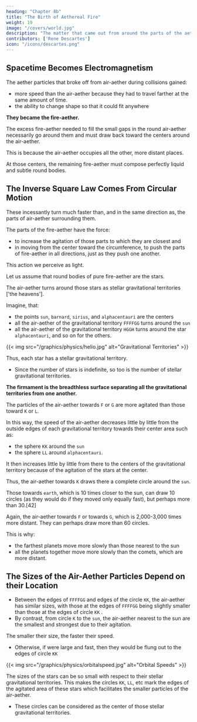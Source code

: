 ```yaml
---
heading: "Chapter 8b"
title: "The Birth of Aethereal Fire"
weight: 19
image: "/covers/world.jpg"
description: "The matter that came out from around the parts of the aethereal air were broken and had the small points of their angles dulled from rounding off. These necessarily had to go faster than the aethereal air"
contributors: ['Rene Descartes']
icon: "/icons/descartes.png"
---
```



## Spacetime Becomes Electromagnetism

The aether particles that broke off from air-aether during collisions gained:
- more speed than the air-aether because they had to travel farther at the same amount of time. 
- the ability to change shape so that it could fit anywhere

**They became the fire-aether.**

<!-- the aethereal air were broken and had the small points of their angles dulled from rounding off. These necessarily had to go faster than the aethereal air.  -->

<!-- It went faster because it had to go off to the side through very narrow passages and out of the small spaces left between the parts of the air-aether as they collided head-on. It had much more of a path than the air-aether to traverse in the same time. -->

The excess fire-aether needed to fill the small gaps in the round air-aether necessarily go around them and must draw back toward the centers around the air-aether. 
<!-- which those parts turn, -->

This is because the air-aether occupies all the other, more distant places. 
<!-- parts of the second] -->

At those centers, the remaining <!-- first element --> fire-aether must compose perfectly liquid and subtle round bodies. 


## The Inverse Square Law Comes From Circular Motion

These incessantly turn much faster than, and in the same direction as, the parts of air-aether surrounding them. 

The parts of the fire-aether have the force:
- to increase the agitation of those parts to which they are closest and
- in moving from the center toward the circumference, to push the parts of fire-aether in all directions, just as they push one another.

This action we perceive as light. 

<!-- We shall take one of those round bodies composed purely of the  -->
<!-- matter of the first element  -->

Let us assume that round bodies of pure fire-aether are the stars. 

<!-- , of the new world I am describing to you.  -->

The air-aether turns around those stars as stellar gravitational territories ['the heavens'].

Imagine, that:
- the points `sun`, `barnard`, `sirius`, and `alphacentauri` are the centers
- all the air-aether of the gravitational territory `FFFFGG` turns around the `sun`
- all the air-aether of the gravitational territory `HGGH` turns around the star `alphacentauri`, and so on for the others. 

{{< img src="/graphics/physics/helio.jpg" alt="Gravitational Territories" >}}

Thus, each star has a stellar gravitational territory.
- Since the number of stars is indefinite, so too is the number of stellar gravitational territories. 

**The firmament is the breadthless surface separating all the gravitational territories from one another.**


The particles of the air-aether towards `F` or `G` are more agitated than those toward `K` or `L`.

In this way, the speed of the air-aether decreases little by little from the outside edges of each gravitational territory towards their center area such as:
- the sphere `KK` around the `sun`
- the sphere `LL` around `alphacentauri`. 

It then increases little by little from there to the centers of the gravitational territory because of the agitation of the stars at the center. 

Thus, the air-aether towards `K` draws there a complete circle around the `sun`.

Those towards `earth`, which is 10 times closer to the sun, can draw 10 circles (as they would do if they moved only equally fast), but perhaps more than 30.[42]

Again, the air-aether towards `F` or towards `G`, which is 2,000-3,000 times more distant. They can perhaps draw more than 60 circles. 

This is why:
- the farthest planets move more slowly than those nearest to the sun
- all the planets together move more slowly than the comets, which are more distant.


## The Sizes of the Air-Aether Particles Depend on their Location

- Between the edges of `FFFFGG` and edges of the circle `KK`, the air-aether has similar sizes, with those at the edges of `FFFFGG` being slightly smaller than those at the edges of circle `KK` <!-- (provided that the difference of their sizes are not proportionately greater than that of their speeds) -->.
- By contrast, from circle `K` to the `sun`, the air-aether nearest to the sun are the smallest and strongest due to their agitation.
 
The smaller their size, the faster their speed.
- Otherwise, if were large and fast, then they would be flung out to the edges of circle `KK` 

<!-- they were inversely proportional, then they would go out to occupy the place of the farthest. -->

{{< img src="/graphics/physics/orbitalspeed.jpg" alt="Orbital Speeds" >}}

<!-- The difference of their sizes is proportional to their speeds.  -->
<!-- tely greater than (or at least proportionately as great as) that of their speeds.  -->

<!-- Note finally that, given the manner in which I have said the sun and the other fixed stars were formed,  -->

The sizes of the stars can be so small with respect to their stellar gravitational territories. This makes the circles `KK`, `LL`, etc mark the edges of the agitated area of these stars which facilitates the smaller particles of the air-aether. 
- These circles can be considered as the center of those stellar gravitational territories.
